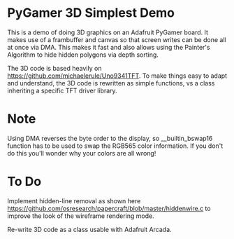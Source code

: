 # PyGamer 3D Simplest Demo

This is a demo of doing 3D graphics on an Adafruit PyGamer board. It makes use of a frambuffer and canvas so that screen writes can be done all at once via DMA. This makes it fast and also allows using the Painter's Algorithm to hide hidden polygons via depth sorting.

The 3D code is based heavily on https://github.com/michaelerule/Uno9341TFT. To make things easy to adapt and understand, the 3D code is rewritten as simple functions, vs a class inheriting a specific TFT driver library.

#  Note
Using DMA reverses the byte order to the display, so __builtin_bswap16 function has to be used to swap the RGB565 color information. If you don't do this you'll wonder why your colors are all wrong!

# To Do
Implement hidden-line removal as shown here https://github.com/osresearch/papercraft/blob/master/hiddenwire.c to improve the look of the wireframe rendering mode.

Re-write 3D code as a class usable with Adafruit Arcada.
